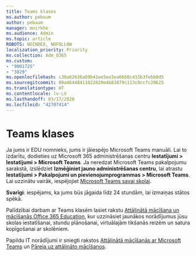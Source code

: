 ```yaml
---
title: Teams klases
ms.author: pebaum
author: pebaum
manager: mnirkhe
ms.audience: Admin
ms.topic: article
ROBOTS: NOINDEX, NOFOLLOW
localization_priority: Priority
ms.collection: Adm_O365
ms.custom:
- "9001725"
- "3829"
ms.openlocfilehash: c30a62636a89b41ee5ee3ea6668c415b3febb0d5
ms.sourcegitcommit: 09a46448411022829e4b83879c113c0ccfc29625
ms.translationtype: HT
ms.contentlocale: lv-LV
ms.lasthandoff: 03/17/2020
ms.locfileid: "42707414"
---
```

# <a name="teams-classes"></a>Teams klases

Ja jums ir EDU nomnieks, jums ir jāiespējo Microsoft Teams manuāli. Lai to izdarītu, dodieties uz Microsoft 365 administrēšanas centru **Iestatījumi > Iestatījumi > Microsoft Teams**. Ja neredzat Microsoft Teams pakalpojumu sarakstā, izslēdziet **Izmēģiniet jauno administrēšanas centru**, lai atrastu **Iestatījumi > Pakalpojumi un pievienojumprogrammas > Microsoft Teams**. Lai uzzinātu vairāk, iespējojiet [Microsoft Teams savai skolai](https://docs.microsoft.com/microsoft-365/education/intune-edu-trial/enable-microsoft-teams#enable-microsoft-teams-for-your-school-1). 

**Svarīgi**: iespējams, ka jums būs jāgaida līdz 24 stundām, lai izmaiņas stātos spēkā. 

Palīdzībai darbam ar Teams klasēm lasiet rakstu [Attālinātā mācīšana un mācīšanās Office 365 Education](https://support.office.com/article/remote-teaching-and-learning-in-office-365-education-f651ccae-7b65-478b-8366-51bb884025c4), kur uzzināsiet jaunākos norādījumus jūsu skolas iestatīšanai, stundu plānošanai, virtuālajām tikšanās reizēm un satura kopīgošanai ar skolēniem.

Papildu IT norādījumi ir sniegti rakstos [Attālinātā mācīšanās ar Microsoft Teams](https://docs.microsoft.com/MicrosoftTeams/remote-learning-edu) un [Pāreja uz attālināto mācīšanos](https://www.microsoft.com/education/remote-learning).
